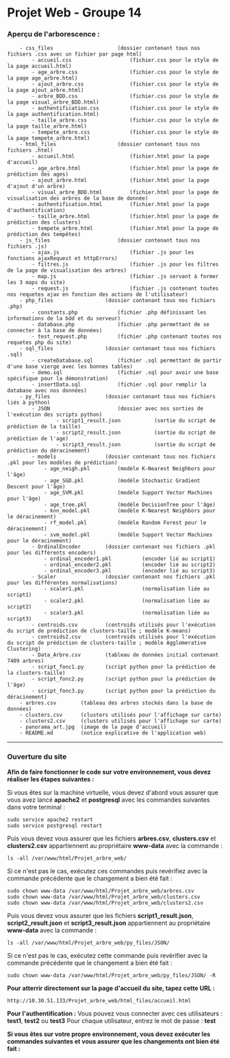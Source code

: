 # Projet Web - Groupe 14

### Aperçu de l'arborescence : 

        - css_files                     (dossier contenant tous nos fichiers .css avec un fichier par page html)
            - accueil.css                   (fichier.css pour le style de la page accueil.html)
            - age_arbre.css                 (fichier.css pour le style de la page age_arbre.html)
            - ajout_arbre.css               (fichier.css pour le style de la page ajout_arbre.html)
            - arbre_BDD.css                 (fichier.css pour le style de la page visual_arbre_BDD.html)
            - authentification.css          (fichier.css pour le style de la page authentification.html)
            - taille_arbre.css              (fichier.css pour le style de la page taille_arbre.html)
            - tempete_arbre.css             (fichier.css pour le style de la page tempete_arbre.html)
        - html_files                    (dossier contenant tous nos fichiers .html)
            - accueil.html                  (fichier.html pour la page d'accueil)
            - age_arbre.html                (fichier.html pour la page de prédiction des ages)
            - ajout_arbre.html              (fichier.html pour la page d'ajout d'un arbre)
            - visual_arbre_BDD.html         (fichier.html pour la page de visualisation des arbres de la base de donnée)
            - authentification.html         (fichier.html pour la page d'authentification)
            - taille_arbre.html             (fichier.html pour la page de prédiction des clusters)
            - tempete_arbre.html            (fichier.html pour la page de prédiction des tempêtes)
        - js_files                      (dossier contenant tous nos fichiers .js)
            - ajax.js                       (fichier .js pour les fonctions ajaxRequest et httpErrors)
            - filtres.js                    (fichier .js pour les filtres de la page de visualisation des arbres)
            - map.js                        (fichier .js servant à former les 3 maps du site)
            - request.js                    (fichier .js contenant toutes nos requetes ajax en fonction des actions de l'utilisateur)
        - php_files                 (dossier contenant tous nos fichiers .php)
            - constants.php             (fichier .php définissant les informations de la bdd et du serveur)
            - database.php              (fichier .php permettant de se connecter à la base de données)
            - test_request.php          (fichier .php contenant toutes nos requetes php du site)
        - sql_files                 (dossier contenant tous nos fichiers .sql)
            - createDatabase.sql        (fichier .sql permettant de partir d'une base vierge avec les bonnes tables)
            - demo.sql                  (fichier .sql pour avoir une base spécifique pour la démonstration)
            - insertData.sql            (fichier .sql pour remplir la database avec nos données)
        - py_files                  (dossier contenant tous nos fichiers liés à python)
            - JSON                      (dossier avec nos sorties de l'exécution des scripts python)
                    - script1_result.json           (sortie du script de prédiction de la taille)
                    - script2_result.json           (sortie du script de prédiction de l'age)
                    - script3_result.json           (sortie du script de prédiction du déracinement)
            - models                (dossier contenant tous nos fichiers .pkl pour les modèles de prédiction)
                - age_neigh.pkl         (modèle K-Nearest Neighbors pour l'âge)
                - age_SGD.pkl           (modèle Stochastic Gradient Descent pour l'âge)
                - age_SVM.pkl           (modèle Support Vector Machines pour l'âge)
                - age_tree.pkl          (modèle DecisionTree pour l'âge)
                - knn_model.pkl         (modèle K-Nearest Neighbors pour le déracinement)
                - rf_model.pkl          (modèle Random Forest pour le déracinement)
                - svm_model.pkl         (modèle Support Vector Machines pour le déracinement)
            - OrdinalEncoder        (dossier contenant nos fichiers .pkl pour les différents encoders)
                - ordinal_encoder1.pkl          (encoder lié au script1)
                - ordinal_encoder2.pkl          (encoder lié au script2)
                - ordinal_encoder3.pkl          (encoder lié au script3)
            - Scaler                (dossier contenant nos fichiers .pkl pour les différentes normalisations)
                - scaler1.pkl                   (normalisation liée au script1)
                - scaler2.pkl                   (normalisation liée au script2)
                - scaler3.pkl                   (normalisation liée au script3)
            - centroids.csv         (centroids utilisés pour l'exécution du script de prédiction de clusters-taille ; modèle K-means)
            - centroids2.csv        (centroids utilisés pour l'exécution du script de prédiction de clusters-taille ; modèle Agglomerative Clustering)
            - Data_Arbre.csv        (tableau de données initial contenant 7409 arbres)
            - script_fonc1.py       (script python pour la prédiction de la clusters-taille)
            - script_fonc2.py       (script python pour la prédiction de l'âge)
            - script_fonc3.py       (script python pour la prédiction du déracinement)
        - arbres.csv        (tableau des arbres stockés dans la base de données)
        - clusters.csv      (clusters utilisés pour l'affichage sur carte)
        - clusters2.csv     (clusters utilisés pour l'affichage sur carte)
        - panorama_art.jpg  (image de la page d'accueil)
        - README.md         (notice explicative de l'application web)
            

---------------------------------------------------------------------------------------------------------------------------------

### Ouverture du site

**Afin de faire fonctionner le code sur votre environnement, vous devez réaliser les étapes suivantes :**

Si vous êtes sur la machine virtuelle, vous devez d'abord vous assurer que vous avez lancé **apache2** et **postgresql** avec les commandes suivantes dans votre terminal :

    sudo service apache2 restart
    sudo service postgresql restart

Puis vous devez vous assurer que les fichiers **arbres.csv**, **clusters.csv** et **clusters2.csv** appartiennent au propriétaire **www-data** avec la commande :  
    
    ls -all /var/www/html/Projet_arbre_web/

Si ce n'est pas le cas, exécutez ces commandes puis revérifiez avec la commande précédente que le changement a bien été fait :
    
    sudo chown www-data /var/www/html/Projet_arbre_web/arbres.csv
    sudo chown www-data /var/www/html/Projet_arbre_web/clusters.csv
    sudo chown www-data /var/www/html/Projet_arbre_web/clusters2.csv
        
Puis vous devez vous assurer que les fichiers **script1_result.json**, **script2_result.json** et **script3_result.json** appartiennent au propriétaire **www-data** avec la commande :  

    ls -all /var/www/html/Projet_arbre_web/py_files/JSON/

Si ce n'est pas le cas, exécutez cette commande puis revérifier avec la commande précédente que le changement a bien été fait :

    sudo chown www-data /var/www/html/Projet_arbre_web/py_files/JSON/ -R

**Pour atterrir directement sur la page d'accueil du site, tapez cette URL :**

    http://10.30.51.133/Projet_arbre_web/html_files/accueil.html

**Pour l'authentification :**
Vous pouvez vous connecter avec ces utilisateurs : **test1**, **test2** ou **test3**
Pour chaque utilisateur, entrez le mot de passe : **test**


**Si vous êtes sur votre propre environnement, vous devez exécuter les commandes suivantes et vous assurer que les changements ont bien été fait :**
